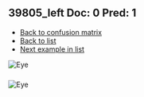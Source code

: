 ## 39805_left Doc: 0 Pred: 1
- [Back to confusion matrix](https://github.com/juliandewit/kaggle_retinopathy/blob/master/matrix.md)
- [Back to list](https://github.com/juliandewit/kaggle_retinopathy/blob/master/lists/01/list.md)
- [Next example in list](https://github.com/juliandewit/kaggle_retinopathy/blob/master/lists/01/39/39824_left.md)

![Eye](https://retinopaty.blob.core.windows.net/size1024/39805_left_0.jpeg)

### 

![Eye]()
